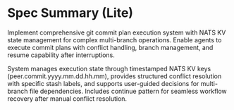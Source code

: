 # Spec Summary (Lite)

Implement comprehensive git commit plan execution system with NATS KV state management for complex multi-branch operations. Enable agents to execute commit plans with conflict handling, branch management, and resume capability after interruptions.

System manages execution state through timestamped NATS KV keys (peer.commit.yyyy.mm.dd.hh.mm), provides structured conflict resolution with specific stash labels, and supports user-guided decisions for multi-branch file dependencies. Includes continue pattern for seamless workflow recovery after manual conflict resolution.
